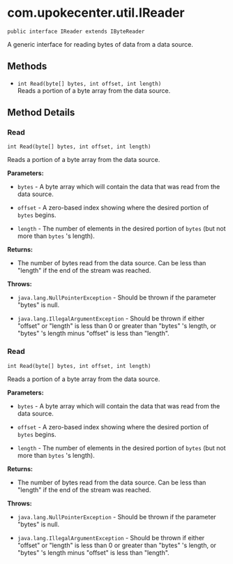 # com.upokecenter.util.IReader

    public interface IReader extends IByteReader

A generic interface for reading bytes of data from a data source.

## Methods

* `int Read​(byte[] bytes,
    int offset,
    int length)`<br>
 Reads a portion of a byte array from the data source.

## Method Details

### Read
    int Read​(byte[] bytes, int offset, int length)
Reads a portion of a byte array from the data source.

**Parameters:**

* <code>bytes</code> - A byte array which will contain the data that was read from the
 data source.

* <code>offset</code> - A zero-based index showing where the desired portion of <code>
 bytes</code> begins.

* <code>length</code> - The number of elements in the desired portion of <code>bytes</code>
 (but not more than <code>bytes</code> 's length).

**Returns:**

* The number of bytes read from the data source. Can be less than
 "length" if the end of the stream was reached.

**Throws:**

* <code>java.lang.NullPointerException</code> - Should be thrown if the parameter
 "bytes" is null.

* <code>java.lang.IllegalArgumentException</code> - Should be thrown if either "offset" or
 "length" is less than 0 or greater than "bytes" 's length, or "bytes"
 's length minus "offset" is less than "length".

### Read
    int Read​(byte[] bytes, int offset, int length)
Reads a portion of a byte array from the data source.

**Parameters:**

* <code>bytes</code> - A byte array which will contain the data that was read from the
 data source.

* <code>offset</code> - A zero-based index showing where the desired portion of <code>
 bytes</code> begins.

* <code>length</code> - The number of elements in the desired portion of <code>bytes</code>
 (but not more than <code>bytes</code> 's length).

**Returns:**

* The number of bytes read from the data source. Can be less than
 "length" if the end of the stream was reached.

**Throws:**

* <code>java.lang.NullPointerException</code> - Should be thrown if the parameter
 "bytes" is null.

* <code>java.lang.IllegalArgumentException</code> - Should be thrown if either "offset" or
 "length" is less than 0 or greater than "bytes" 's length, or "bytes"
 's length minus "offset" is less than "length".
